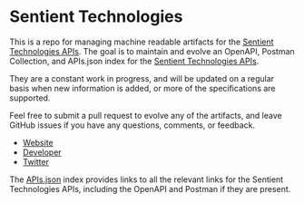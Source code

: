 # Sentient TechnologiesThis is a repo for managing machine readable artifacts for the [Sentient Technologies APIs](https://www.sentient.ai). The goal is to maintain and evolve an OpenAPI, Postman Collection, and APIs.json index for the [Sentient Technologies APIs](https://www.sentient.ai).They are a constant work in progress, and will be updated on a regular basis when new information is added, or more of the specifications are supported.Feel free to submit a pull request to evolve any of the artifacts, and leave GitHub issues if you have any questions, comments, or feedback.- [Website](https://www.sentient.ai)- [Developer](https://www.sentient.ai)- [Twitter](https://twitter.com/SentientDAI)The [APIs.json](https://github.com/api-evangelist/sentient-technologies/blob/master/apis.json) index provides links to all the relevant links for the Sentient Technologies APIs, including the OpenAPI and Postman if they are present.